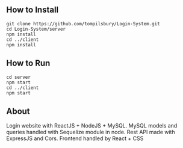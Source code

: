 ## How to Install
```
git clone https://github.com/tompilsbury/Login-System.git
cd Login-System/server
npm install
cd ../client
npm install
```

## How to Run
```
cd server
npm start
cd ../client
npm start
```

## About
Login website with ReactJS + NodeJS + MySQL.
MySQL models and queries handled with Sequelize module in node. Rest API made with ExpressJS and Cors.
Frontend handled by React + CSS
